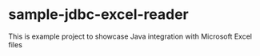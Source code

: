 # sample-jdbc-excel-reader
This is example project to showcase Java integration with Microsoft Excel files
